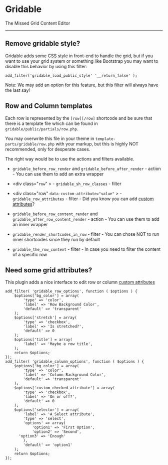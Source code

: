 # Gridable

The Missed Grid Content Editor

-------------------

## Remove gridable style?

Gridable adds some CSS style in front-end to handle the grid, but if you want to use your grid system or something like Bootstrap you may want to disable this behavior by using this filter:

`add_filter('gridable_load_public_style' '__return_false' );`

Note: We may add an option for this feature, but this filter will always have the last say!

## Row and Column templates

Each row is represented by the `[row][/row]` shortcode and be sure that there is a template file which can be found in `gridable/public/partials/row.php`.

You may overwrite this file in your theme in `template-parts/gridable/row.php` with your markup, but this is highly NOT recommended, only for desperate cases.

The right way would be to use the actions and filters available. 

* `gridable_before_row_render` and `gridable_before_after_render` - action - You can use them to add an extra wrapper

* \<div class="`row`" \> - `gridable_sh_row_classes` - filter

* \<div class="row" `data-custom-attribute="value"` \> - `gridable_row_attributes` - filter - Did you know you can add [custom attributes](https://gist.github.com/andreilupu/2ed88a589ece14a8a8afdb1170db9e43)?

* `gridable_before_row_content_render` and `gridable_after_row_content_render` - action - You can use them to add an inner wrapper

* `gridable_render_shortcodes_in_row` - filter - You can chose NOT to run inner shortcodes since they run by default

* `gridable_the_row_content` - filter - In case you need to filter the content of a specific row

## Need some grid attributes?
This plugin adds a nice interface to edit row or column [custom attributes](https://gist.github.com/andreilupu/2ed88a589ece14a8a8afdb1170db9e43)

```
add_filter( 'gridable_row_options', function ( $options ) {
	$options['bg_color'] = array(
		'type' => 'color',
		'label' => 'Row Background Color',
		'default' => 'transparent'
	);
	$options['stretch'] = array(
		'type' => 'checkbox',
		'label' => 'Is stretched?',
		'default' => 0
	);
	$options['title'] = array(
		'label' => 'Maybe a row title',
	);
	return $options;
});
add_filter( 'gridable_column_options', function ( $options ) {
	$options['bg_color'] = array(
		'type' => 'color',
		'label' => 'Column Background Color',
		'default' => 'transparent'
	);
	$options['custom_checked_attribute'] = array(
		'type' => 'checkbox',
		'label' => 'On or off?',
		'default' => 0
	);
	$options['selector'] = array(
		'label' => 'A Select attribute',
		'type' => 'select',
		'options' => array(
			'option1' => 'First Option',
			'option2' => 'Second',
      'option3' => 'Enough'
		),
		'default' => 'option1'
	);
	return $options;
});
```
